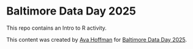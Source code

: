 # Baltimore Data Day 2025

This repo contains an Intro to R activity.

This content was created by [Ava Hoffman](https://github.com/avahoffman) for [Baltimore Data Day 2025](https://bniajfi.org/data_day/).
